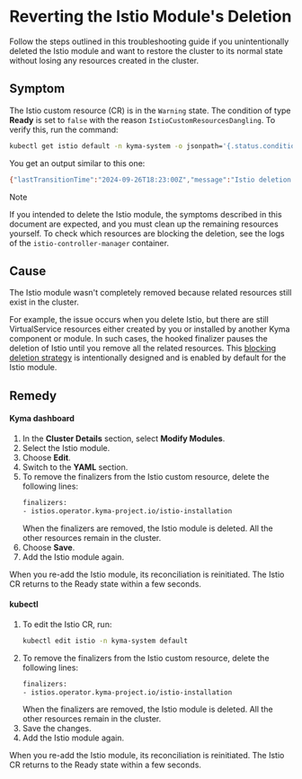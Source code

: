 # Reverting the Istio Module's Deletion
Follow the steps outlined in this troubleshooting guide if you unintentionally deleted the Istio module and want to restore the cluster to its normal state without losing any resources created in the cluster.

## Symptom

The Istio custom resource (CR) is in the `Warning` state. The condition of type **Ready** is set to `false` with the reason `IstioCustomResourcesDangling`. To verify this, run the command:

```bash
kubectl get istio default -n kyma-system -o jsonpath='{.status.conditions[0]}'
```

You get an output similar to this one:

```bash
{"lastTransitionTime":"2024-09-26T18:23:00Z","message":"Istio deletion blocked because of existing Istio custom resources","reason":"IstioCustomResourcesDangling","status":"False","type":"Ready"}
```

>[!NOTE]
> If you intended to delete the Istio module, the symptoms described in this document are expected, and you must clean up the remaining resources yourself. To check which resources are blocking the deletion, see the logs of the `istio-controller-manager` container.

## Cause

The Istio module wasn't completely removed because related resources still exist in the cluster.

For example, the issue occurs when you delete Istio, but there are still VirtualService resources either created by you or installed by another Kyma component or module. In such cases, the hooked finalizer pauses the deletion of Istio until you remove all the related resources. This [blocking deletion strategy](https://github.com/kyma-project/community/issues/765) is intentionally designed and is enabled by default for the Istio module.


## Remedy

<!-- tabs:start -->
#### **Kyma dashboard**

1. In the **Cluster Details** section, select **Modify Modules**.
2. Select the Istio module.
3. Choose **Edit**.
4. Switch to the **YAML** section.
5. To remove the finalizers from the Istio custom resource, delete the following lines:
    ```bash
    finalizers:
    - istios.operator.kyma-project.io/istio-installation
    ```
    When the finalizers are removed, the Istio module is deleted. All the other resources remain in the cluster.
6. Choose **Save**.
7. Add the Istio module again.

When you re-add the Istio module, its reconciliation is reinitiated. The Istio CR returns to the Ready state within a few seconds.
    
#### **kubectl**

1. To edit the Istio CR, run:
    ```bash
    kubectl edit istio -n kyma-system default
    ```
2. To remove the finalizers from the Istio custom resource, delete the following lines:
    ```bash
    finalizers:
    - istios.operator.kyma-project.io/istio-installation
    ```
    When the finalizers are removed, the Istio module is deleted. All the other resources remain in the cluster.
3. Save the changes.
4. Add the Istio module again.

When you re-add the Istio module, its reconciliation is reinitiated. The Istio CR returns to the Ready state within a few seconds.

<!-- tabs:end -->
